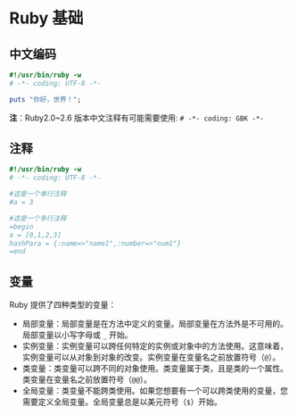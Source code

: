 # Ruby 基础

## 中文编码

```ruby
#!/usr/bin/ruby -w
# -*- coding: UTF-8 -*-

puts "你好，世界！";
```

**注**：Ruby2.0~2.6 版本中文注释有可能需要使用: `# -*- coding: GBK -*-`

## 注释

```ruby
#!/usr/bin/ruby -w
# -*- coding: UTF-8 -*-

#这是一个单行注释
#a = 3

#这是一个多行注释
=begin
a = [0,1,2,3]
hashPara = {:name=>"name1",:number=>"num1"}
=end
```

## 变量

Ruby 提供了四种类型的变量：

- 局部变量：局部变量是在方法中定义的变量。局部变量在方法外是不可用的。局部变量以小写字母或 `_` 开始。
- 实例变量：实例变量可以跨任何特定的实例或对象中的方法使用。这意味着，实例变量可以从对象到对象的改变。实例变量在变量名之前放置符号（`@`）。
- 类变量：类变量可以跨不同的对象使用。类变量属于类，且是类的一个属性。类变量在变量名之前放置符号（`@@`）。
- 全局变量：类变量不能跨类使用。如果您想要有一个可以跨类使用的变量，您需要定义全局变量。全局变量总是以美元符号（`$`）开始。
